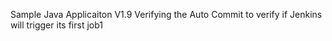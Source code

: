 
Sample Java Applicaiton V1.9
Verifying the Auto Commit to verify if Jenkins will trigger its first job1


